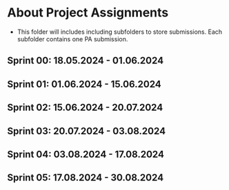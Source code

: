 # About Project Assignments
* This folder will includes including subfolders to store submissions. Each subfolder contains one PA submission.
## Sprint 00: 18.05.2024 - 01.06.2024
## Sprint 01: 01.06.2024 - 15.06.2024
## Sprint 02: 15.06.2024 - 20.07.2024
## Sprint 03: 20.07.2024 - 03.08.2024
## Sprint 04: 03.08.2024 - 17.08.2024
## Sprint 05: 17.08.2024 - 30.08.2024
